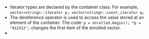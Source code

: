 - Iterator types are declared by the container class. For example, `vector<string>::iterator p; vector<string>::const_iterator q;`
- The dereference operator is used to access the value stored at an element of the container. The code: `p = enrolled.begin(); *p = "012312";` changes the first item of the enrolled vector.
- 